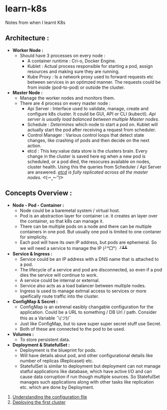 # learn-k8s
Notes from when I learnt K8s

## Architecture :
* **Worker Node :**
    * Should have 3 processes on every node :
        * A container runtime : Cri-o, Docker Engine.
        * Kublet : Actual process responsible for starting a pod, assign resources and making sure they are running.
        * Kube Proxy : Is a network proxy used to forward requests etc between services in an optimzed manner. The requests could be from inside (pod-to-pod) or outside the cluster.
* **Master Node :**
    * Manage the worker nodes and monitors them.
    * There are 4 process on every master node :
        * Api Server : Interface used to validate, manage, create and configure k8s cluster. It could be GUI, API or CLI (kubectl). *Api server is usually load balanced between multiple Master nodes.*
        * Schedule : *Determines* which node to start a pod on. Kublet will actually start the pod after receiving a request from scheduler.
        * Control Manager : Various control loops that detect state changes, like crashing of pods and then decide on the next action.
        * etcd : This key:value data store is the clusters brain. Every change in the cluster is saved here eg when a new pod is scheduled, or a pod died, the resocures available on nodes, cluster health. Using this the queries from Scheduler / Api Server are answered. *[etcd](https://www.ibm.com/cloud/learn/etcd#:~:text=etcd%20is%20an%20open%20source,the%20popular%20container%20orchestration%20platform.) is fully replicated across all the master nodes.* ᕙ(⇀‸↼‶)ᕗ

## Concepts Overview :
* **Node - Pod - Container :**
    * Node could be a baremetal system / virtual host.
    * Pod is an abstraction layer for container i.e. it creates an layer over the container, so that k8s can manage it.
    * There can be multiple pods on a node and there can be multiple containers in one pod. But usually one pod is limited to one contaner for simplicity.
    * Each pod will have its own IP address, but pods are ephemeral. So we will need a service to manage the IP (╯°□°）╯┻┻
* **Service & Ingress :**
    * Service could be an IP address with a DNS name that is attached to a pod.
    * The lifecycle of a service and pod are disconnected, so even if a pod dies the service will continue to work.
    * A service could be internal or external.
    * Service also acts as a load balancer between multiple nodes.
    * Ingress is used to manage extrnal access to services or more speifically route traffic into the cluster.
* **ConfigMap & Secret :**
    * ConfigMap is an extrenal easibly changable configuration for the application. Could be a URL to something / DB Url / path. Consider this as a Variable ¯\\_(ツ)_/¯
    * Just like ConfigMap, but to save super super secret stuff use Secret. 
    * Both of these are connected to the pod to be used.
* **Volumes :**
    * To store persistent data.
* **Deployment & StatefulSet :**
    * Deployment is the blueprint for pods.
    * Will have details about pod, and other configurational details like number of replicas (Replicaset) etc.
    * StatefulSet is similar to deployment but deployment can not manage statful applications like database, which have active I/O and can cause data corruption if run though multiple sources. So StatefulSet manages such applications along with other tasks like replication etc. which are done by Deployment.

1. [Understanding the configuration file](confiunderstanding.md)
1. [Deploying the first cluster](firstcluster.md)